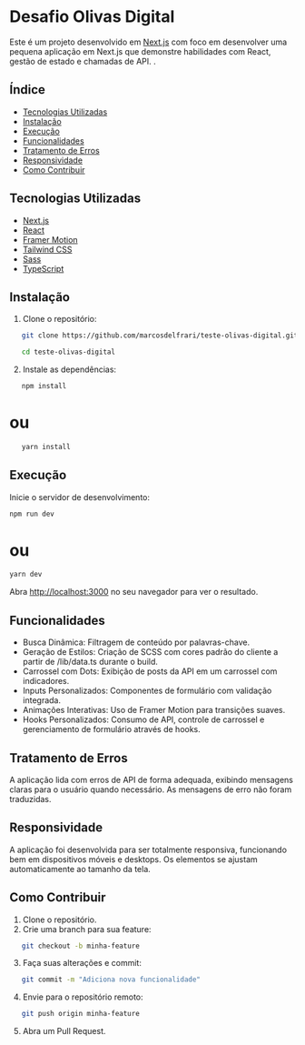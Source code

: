 # Desafio Olivas Digital

Este é um projeto desenvolvido em [Next.js](https://nextjs.org/) com foco em desenvolver uma pequena aplicação em Next.js que demonstre habilidades com React, gestão de estado e chamadas de API.
.

## Índice

- [Tecnologias Utilizadas](#tecnologias-utilizadas)
- [Instalação](#instalação)
- [Execução](#execução)
- [Funcionalidades](#funcionalidades)
- [Tratamento de Erros](#tratamento-de-erros)
- [Responsividade](#responsividade)
- [Como Contribuir](#como-contribuir)

## Tecnologias Utilizadas

- [Next.js](https://nextjs.org/)
- [React](https://reactjs.org/)
- [Framer Motion](https://www.framer.com/motion/)
- [Tailwind CSS](https://tailwindcss.com/)
- [Sass](https://sass-lang.com)
- [TypeScript](https://www.typescriptlang.org/)

## Instalação

1. Clone o repositório:

```bash
   git clone https://github.com/marcosdelfrari/teste-olivas-digital.git
```

```bash
   cd teste-olivas-digital
```

2. Instale as dependências:

```bash
   npm install
```

# ou

```bash
   yarn install
```

## Execução

Inicie o servidor de desenvolvimento:

```bash
npm run dev
```

# ou

```bash
yarn dev
```

Abra [http://localhost:3000](http://localhost:3000) no seu navegador para ver o resultado.

## Funcionalidades

- Busca Dinâmica: Filtragem de conteúdo por palavras-chave.
- Geração de Estilos: Criação de SCSS com cores padrão do cliente a partir de /lib/data.ts durante o build.
- Carrossel com Dots: Exibição de posts da API em um carrossel com indicadores.
- Inputs Personalizados: Componentes de formulário com validação integrada.
- Animações Interativas: Uso de Framer Motion para transições suaves.
- Hooks Personalizados: Consumo de API, controle de carrossel e gerenciamento de formulário através de hooks.

## Tratamento de Erros

A aplicação lida com erros de API de forma adequada, exibindo mensagens claras para o usuário quando necessário. As mensagens de erro não foram traduzidas.

## Responsividade

A aplicação foi desenvolvida para ser totalmente responsiva, funcionando bem em dispositivos móveis e desktops. Os elementos se ajustam automaticamente ao tamanho da tela.

## Como Contribuir

1. Clone o repositório.
2. Crie uma branch para sua feature:

```bash
   git checkout -b minha-feature
```

3. Faça suas alterações e commit:

```bash
   git commit -m "Adiciona nova funcionalidade"
```

4. Envie para o repositório remoto:

```bash
   git push origin minha-feature
```

5. Abra um Pull Request.
